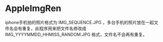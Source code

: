 # AppleImgRen
iphone手机拍的照片格式为 IMG_SEQUENCE.JPG ，多台手机的照片放在一起文件名会有重复，此程序用来把文件名修改成 IMG_YYYYMMDD_HHMISS_RANDOM.JPG 格式，文件名不会再有重复。
